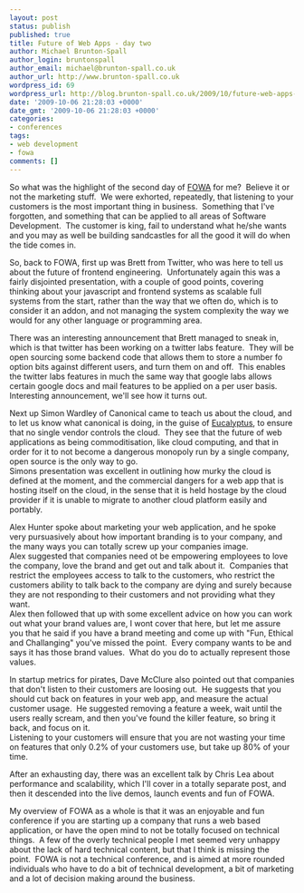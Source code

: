 ```yaml
---
layout: post
status: publish
published: true
title: Future of Web Apps - day two
author: Michael Brunton-Spall
author_login: bruntonspall
author_email: michael@brunton-spall.co.uk
author_url: http://www.brunton-spall.co.uk
wordpress_id: 69
wordpress_url: http://blog.brunton-spall.co.uk/2009/10/future-web-apps-day-two/
date: '2009-10-06 21:28:03 +0000'
date_gmt: '2009-10-06 21:28:03 +0000'
categories:
- conferences
tags:
- web development
- fowa
comments: []
---
```

<p>	So what was the highlight of the second day of <a href="http://events.carsonified.com/fowa/2009/london/content">FOWA</a> for me?&nbsp; Believe it or not the marketing stuff.&nbsp; We were exhorted, repeatedly, that listening to your customers is the most important thing in business.&nbsp; Something that I&#39;ve forgotten, and something that can be applied to all areas of Software Development.&nbsp; The customer is king, fail to understand what he/she wants and you may as well be building sandcastles for all the good it will do when the tide comes in.&nbsp; </p>
<p>	So, back to FOWA, first up was Brett from Twitter, who was here to tell us about the future of frontend engineering.&nbsp; Unfortunately again this was a fairly disjointed presentation, with a couple of good points, covering thinking about your javascript and frontend systems as scalable full systems from the start, rather than the way that we often do, which is to consider it an addon, and not managing the system complexity the way we would for any other language or programming area.</p>
<p>	There was an interesting announcement that Brett managed to sneak in, which is that twitter has been working on a twitter labs feature.&nbsp; They will be open sourcing some backend code that allows them to store a number fo option bits against different users, and turn them on and off.&nbsp; This enables the twitter labs features in much the same way that google labs allows certain google docs and mail features to be applied on a per user basis.&nbsp; Interesting announcement, we&#39;ll see how it turns out.</p>
<p>	Next up Simon Wardley of Canonical came to teach us about the cloud, and to let us know what canonical is doing, in the guise of <a href="http://www.eucalyptus.com/">Eucalyptus</a>, to ensure that no single vendor controls the cloud.&nbsp; They see that the future of web applications as being commoditisation, like cloud computing, and that in order for it to not become a dangerous monopoly run by a single company, open source is the only way to go.<br />	Simons presentation was excellent in outlining how murky the cloud is defined at the moment, and the commercial dangers for a web app that is hosting itself on the cloud, in the sense that it is held hostage by the cloud provider if it is unable to migrate to another cloud platform easily and portably.</p>
<p>	Alex Hunter spoke about marketing your web application, and he spoke very pursuasively about how important branding is to your company, and the many ways you can totally screw up your companies image.<br />	Alex suggested that companies need ot be empowering employees to love the company, love the brand and get out and talk about it.&nbsp; Companies that restrict the employees access to talk to the customers, who restrict the customers ability to talk back to the company are dying and surely because they are not responding to their customers and not providing what they want.<br />	Alex then followed that up with some excellent advice on how you can work out what your brand values are, I wont cover that here, but let me assure you that he said if you have a brand meeting and come up with &quot;Fun, Ethical and Challanging&quot; you&#39;ve missed the point.&nbsp; Every company wants to be and says it has those brand values.&nbsp; What do you do to actually represent those values.</p>
<p>	In startup metrics for pirates, Dave McClure also pointed out that companies that don&#39;t listen to their customers are loosing out.&nbsp; He suggests that you should cut back on features in your web app, and measure the actual customer usage.&nbsp; He suggested removing a feature a week, wait until the users really scream, and then you&#39;ve found the killer feature, so bring it back, and focus on it.<br />	Listening to your customers will ensure that you are not wasting your time on features that only 0.2% of your customers use, but take up 80% of your time.</p>
<p>	After an exhausting day, there was an excellent talk by Chris Lea about performance and scalability, which I&#39;ll cover in a totally separate post, and then it descended into the live demos, launch events and fun of FOWA.</p>
<p>	My overview of FOWA as a whole is that it was an enjoyable and fun conference if you are starting up a company that runs a web based application, or have the open mind to not be totally focused on technical things.&nbsp; A few of the overly technical people I met seemed very unhappy about the lack of hard technical content, but that I think is missing the point.&nbsp; FOWA is not a technical conference, and is aimed at more rounded individuals who have to do a bit of technical development, a bit of marketing and a lot of decision making around the business.</p>
